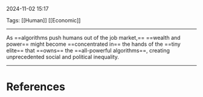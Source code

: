 2024-11-02 15:17

Tags: [[Human]] [[Economic]]

---

As ==algorithms push humans out of the job market,== ==wealth and power== might become ==concentrated in== the hands of the ==tiny elite== that ==owns== the ==all-powerful algorithms==, creating unprecedented social and political inequality.

---
# References
